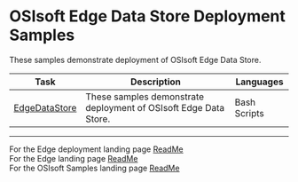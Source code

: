 # OSIsoft Edge Data Store Deployment Samples

These samples demonstrate deployment of OSIsoft Edge Data Store.

| Task                                       | Description                                                      | Languages    |
| ------------------------------------------ | ---------------------------------------------------------------- | ------------ |
| [EdgeDataStore](./EdgeDataStore/README.md) | These samples demonstrate deployment of OSIsoft Edge Data Store. | Bash Scripts |

---

For the Edge deployment landing page [ReadMe](../)  
For the Edge landing page [ReadMe](../../)  
For the OSIsoft Samples landing page [ReadMe](https://github.com/osisoft/OSI-Samples)
